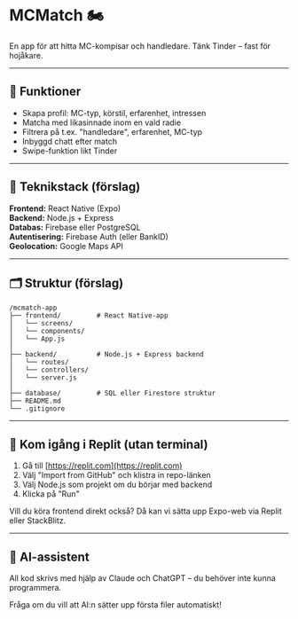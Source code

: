 # MCMatch 🏍️

En app för att hitta MC-kompisar och handledare. Tänk Tinder – fast för hojåkare.

---

## 📱 Funktioner
- Skapa profil: MC-typ, körstil, erfarenhet, intressen
- Matcha med likasinnade inom en vald radie
- Filtrera på t.ex. "handledare", erfarenhet, MC-typ
- Inbyggd chatt efter match
- Swipe-funktion likt Tinder

---

## 🧱 Teknikstack (förslag)
**Frontend:** React Native (Expo)  
**Backend:** Node.js + Express  
**Databas:** Firebase eller PostgreSQL  
**Autentisering:** Firebase Auth (eller BankID)  
**Geolocation:** Google Maps API

---

## 🗂️ Struktur (förslag)
```
/mcmatch-app
├── frontend/         # React Native-app
│   └── screens/
│   └── components/
│   └── App.js
│
├── backend/          # Node.js + Express backend
│   └── routes/
│   └── controllers/
│   └── server.js
│
├── database/         # SQL eller Firestore struktur
├── README.md
└── .gitignore
```

---

## 🚀 Kom igång i Replit (utan terminal)
1. Gå till [https://replit.com](https://replit.com)
2. Välj "Import from GitHub" och klistra in repo-länken
3. Välj Node.js som projekt om du börjar med backend
4. Klicka på "Run"

Vill du köra frontend direkt också? Då kan vi sätta upp Expo-web via Replit eller StackBlitz.

---

## 🧠 AI-assistent
All kod skrivs med hjälp av Claude och ChatGPT – du behöver inte kunna programmera.

Fråga om du vill att AI:n sätter upp första filer automatiskt!
